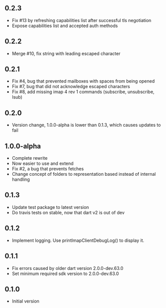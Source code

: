 ## 0.2.3

- Fix #13 by refreshing capabilities list after successful tls negotiation
- Expose capabilities list and accepted auth methods

## 0.2.2

- Merge #10, fix string with leading escaped character

## 0.2.1

- Fix #4, bug that prevented mailboxes with spaces from being opened
- Fix #7, bug that did not acknowledge escaped characters
- Fix #8, add missing imap 4 rev 1 commands (subscribe, unsubscribe, lsub)

## 0.2.0

- Version change, 1.0.0-alpha is lower than 0.1.3, which causes updates to fail

## 1.0.0-alpha

- Complete rewrite
- Now easier to use and extend
- Fix #2, a bug that prevents fetches
- Change concept of folders to representation based instead of internal handling

## 0.1.3

- Update test package to latest version
- Do travis tests on stable, now that dart v2 is out of dev

## 0.1.2

- Implement logging. Use printImapClientDebugLog() to display it.

## 0.1.1

- Fix errors caused by older dart version 2.0.0-dev.63.0
- Set minimum required sdk version to 2.0.0-dev.63.0

## 0.1.0

- Initial version
